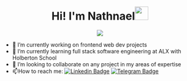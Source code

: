 <h1 align="center">Hi! I'm Nathnael<img src="https://media.giphy.com/media/hvRJCLFzcasrR4ia7z/giphy.gif" width="35"></h1>
<p align="center">
  <a href="https://github.com/nathnaeltk"><img src="https://readme-typing-svg.herokuapp.com?font=Time+New+Roman&color=%23C8BE25&size=25&center=true&vCenter=true&width=600&height=100&lines=Software+Engineering+Student;Web+Developer;Software+Engineer;UI/UX+Design"></a>
</p>



- 🔭 I’m currently working on frontend web dev projects
- 🌱 I’m currently learning full stack software engineering at ALX with Holberton School
- 👯 I’m looking to collaborate on any project in my areas of expertise
- :mailbox:How to reach me: [![Linkedin Badge](https://img.shields.io/badge/blue?style=flat&logo=Linkedin&logoColor=white)](https://www.linkedin.com/in/nathnaeltk) [![Telegram Badge](https://img.shields.io/badge/Telegram-blue?style=for-the-badge&logo=telegram&logoColor=white)](https://t.me/nate23t)

